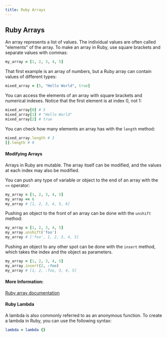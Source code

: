 ```yaml
---
title: Ruby Arrays
---
```

## Ruby Arrays

An array represents a list of values. The individual values are often called "elements" of the array. To make an array in Ruby, use square brackets and separate values with commas:

```ruby
my_array = [1, 2, 3, 4, 5]
```

That first example is an array of numbers, but a Ruby array can contain values of different types:

```ruby
mixed_array = [5, "Hello World", true]
```

You can access the elements of an array with square brackets and numerical indexes. Notice that the first element is at index 0, not 1:

```ruby
mixed_array[0] # 5
mixed_array[1] # "Hello World"
mixed_array[2] # true
```

You can check how many elements an array has with the `length` method:

```ruby
mixed_array.length # 3
[].length # 0
```


#### Modifying Arrays

Arrays in Ruby are mutable. The array itself can be modified, and the values at each index may also be modified.

You can push any type of variable or object to the end of an array with the `<<` operator:

```ruby
my_array = [1, 2, 3, 4, 5]
my_array << 6
my_array # [1, 2, 3, 4, 5, 6]
```

Pushing an object to the front of an array can be done with the `unshift` method:

```ruby
my_array = [1, 2, 3, 4, 5]
my_array.unshift('foo')
my_array # ['foo', 1, 2, 3, 4, 5]
```

Pushing an object to any other spot can be done with the `insert` method, which takes the index and the object as parameters.

```ruby
my_array = [1, 2, 3, 4, 5]
my_array.insert(2, :foo)
my_array # [1, 2, :foo, 3, 4, 5]
```

#### More Information:
<a href='https://ruby-doc.org/core-2.4.2/Array.html' target='_blank' rel='nofollow'>Ruby array documentation</a>

#### Ruby Lambda
A lambda is also commonly referred to as an anonymous function. To create a lambda in Ruby, you can use the following syntax:
```ruby
lambda = lambda {}
```
